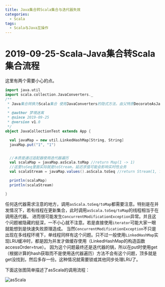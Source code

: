 ```yaml
---
title: Java集合转Scala集合与迭代器失效
categories:
  - Scala
tags:
  - Scala与Java互操作
---
```


# 2019-09-25-Scala-Java集合转Scala集合流程

这里有两个需要小心的点。

```scala
import java.util
import scala.collection.JavaConverters._
/**
 * Java集合转换为Scala集合 使用JavaConverters的隐式方法，由父特质DecorateAsJava定义
 *
 * @author 梦境迷离
 * @since 2019-09-25
 * @version v1.0
 */
object JavaCollectionTest extends App {

  val javaMap = new util.LinkedHashMap[String, String]
  javaMap.put("1", "1")


  //本质是通过适配器使用迭代器遍历
  val scalaMap = javaMap.asScala.toMap //return Map(1 -> 1)
  //这里toSeq里面实际就是toStream，延迟求值可能会影响实时性业务
  val scalaStream = javaMap.values().asScala.toSeq //return Stream(1, ?)

  println(scalaMap)
  println(scalaStream)

}
```

任何迭代器需求注意的地方，调用`asScala.toSeq/toMap`都需要注意。特别是在并发情况下，若有线程在更新集合，此时调用`asScala.toSeq/toMap`的线程相当于在调用迭代器。 进而很可能发生`ConcurrentModificationException`异常。并且这个问题被隐藏的挺深，一不小心就不注意。若是直接使用`iterator`可能大家一眼就能想到是快速失败原理造成。 当然`ConcurrentModificationException`不只是出现在多线程环境下，单线程同样有这个问题。只不过一般使用`LinkedHashMap`实现LRU缓冲时，都是因为并发才做缓存使用（LinkedHashMap的构造函数accessOrder=true）。 因为这个问题最终还是迭代器的锅，所以在put时使用get（根据计算的hash获取而不是使用迭代器遍历）方法不会有这个问题，顶多就是get没找到，然后多存一份。这种情况就需要锁或其他同步处理LRU了。

下面这张图简单描述了asScala的调用流程：

![asScala](https://github.com/jxnu-liguobin/cs-summary-reflection/tree/3ba954086b9e833571bc2e57c865845ca2c5fc73/docs/_posts/public/image/asScala方法原理.png)

